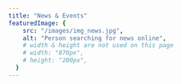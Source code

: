 ```yaml
---
title: "News & Events"
featuredImage: {
    src: "/images/img_news.jpg",
    alt: "Person searching for news online",
    # width & height are not used on this page
    # width: "870px",
    # height: "200px",
  }
---
```

